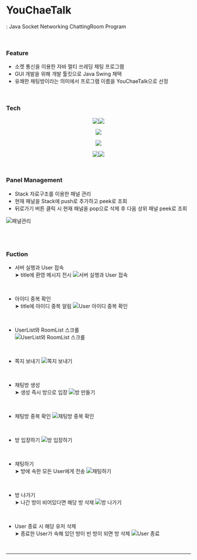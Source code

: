 # YouChaeTalk
: Java Socket Networking ChattingRoom Program

<br>

### Feature 
- 소켓 통신을 이용한 자바 멀티 쓰레딩 채팅 프로그램
- GUI 개발을 위해 개발 툴킷으로 Java Swing 채택
- 유쾌한 채팅방이라는 의미에서 프로그램 이름을 YouChaeTalk으로 선정  

<br>

### Tech
<p align="center">
<img src="https://img.shields.io/badge/JAVA-007396?style=for-the-badge&logo=eclipseide&logoColor=white"><img src="https://img.shields.io/badge/Java Swing-2C2255?style=for-the-badge&logo=eclipseide&logoColor=white"></p>
<p align="center">
<img src="https://img.shields.io/badge/Socket%20Communication-Implemented-success.svg?style=for-the-badge"></p>
<p align="center"><img src="https://img.shields.io/badge/Multi--Threading-Implemented-blue.svg?style=for-the-badge"></p>

<p align="center">
<img src="https://img.shields.io/badge/github-181717?style=for-the-badge&logo=github&logoColor=white"><img src="https://img.shields.io/badge/gitbash-F05032?style=for-the-badge&logo=git&logoColor=white"></p>
<br>

### Panel Management
- Stack 자료구조를 이용한 패널 관리
- 현재 패널을 Stack에 push로 추가하고 peek로 조회
- 뒤로가기 버튼 클릭 시 현재 패널을 pop으로 삭제 후 다음 상위 패널 peek로 조회

![패널관리](https://github.com/bde574786/chatting/assets/102010541/31509a1e-3dcd-415a-a073-9cfe7155be62)

<br>
<br>

### Fuction
- 서버 실행과 User 접속  
&#10148; title에 환영 메시지 전시
![서버 실행과 User 접속](https://github.com/bde574786/chatting/assets/102010541/5678b01d-4184-4b42-ab36-5f2cc893d828)

<br>

- 아이디 중복 확인  
&#10148; title에 아이디 중복 알림
![User 아이디 중복 확인](https://github.com/bde574786/chatting/assets/102010541/b70b2edf-d459-4ed2-af8b-7fddbe84ec68)

<br>

- UserList와 RoomList 스크롤  
![UserList와 RoomList 스크롤](https://github.com/bde574786/chatting/assets/102010541/8314cd58-10f2-4c46-8e38-142cb8e9f3be)

<br>

- 쪽지 보내기
![쪽지 보내기](https://github.com/bde574786/chatting/assets/102010541/d9fb6deb-9191-467f-b087-e2a4178f1616)

<br>

- 채팅방 생성  
&#10148; 생성 즉시 방으로 입장
![방 만들기](https://github.com/bde574786/chatting/assets/102010541/ddb9cf12-fdeb-40fe-b837-f9da4302441c)

<br>

- 채팅방 중복 확인
![채팅방 중복 확인](https://github.com/bde574786/chatting/assets/102010541/5c2489de-f4da-41a7-a95d-e7c94ec24345)

<br>

- 방 입장하기
![방 입장하기](https://github.com/bde574786/chatting/assets/102010541/fc09a2f3-4713-4068-b087-e0ec954e64fd)

<br>

- 채팅하기  
&#10148; 방에 속한 모든 User에게 전송
![채팅하기](https://github.com/bde574786/chatting/assets/102010541/380ffa01-6010-4e2c-bcae-20f7fa8f378e)

<br>

- 방 나가기  
&#10148; 나간 방이 비어있다면 해당 방 삭제
![방 나가기](https://github.com/bde574786/chatting/assets/102010541/6084e9e9-2c8c-45ba-84d7-9838480dd1c1)

<br>

- User 종료 시 해당 유저 삭제  
&#10148; 종료한 User가 속해 있던 방이 빈 방이 되면 방 삭제
![User 종료](https://github.com/bde574786/chatting/assets/102010541/6fb1ae8f-14de-4e96-bef6-63cd1bb03c7d)

<br>
<hr/>

